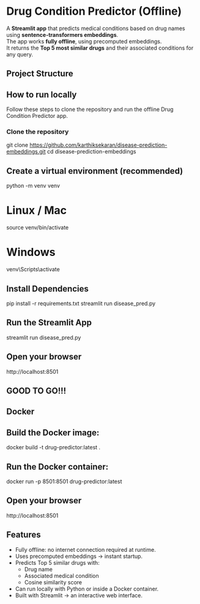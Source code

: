 # Drug Condition Predictor (Offline)

A **Streamlit app** that predicts medical conditions based on drug names using **sentence-transformers embeddings**.  
The app works **fully offline**, using precomputed embeddings.  
It returns the **Top 5 most similar drugs** and their associated conditions for any query.

## Project Structure
## How to run locally

Follow these steps to clone the repository and run the offline Drug Condition Predictor app.

### Clone the repository

git clone https://github.com/karthiksekaran/disease-prediction-embeddings.git
cd disease-prediction-embeddings

## Create a virtual environment (recommended)

python -m venv venv
# Linux / Mac
source venv/bin/activate
# Windows
venv\Scripts\activate

## Install Dependencies

pip install -r requirements.txt
streamlit run disease_pred.py

## Run the Streamlit App

streamlit run disease_pred.py

## Open your browser

http://localhost:8501

## GOOD TO GO!!!

## Docker

## Build the Docker image:

docker build -t drug-predictor:latest .

## Run the Docker container:

docker run -p 8501:8501 drug-predictor:latest

## Open your browser

http://localhost:8501

## Features

- Fully offline: no internet connection required at runtime.
- Uses precomputed embeddings -> instant startup.
- Predicts Top 5 similar drugs with:
  - Drug name
  - Associated medical condition
  - Cosine similarity score
- Can run locally with Python or inside a Docker container.
- Built with Streamlit -> an interactive web interface.


